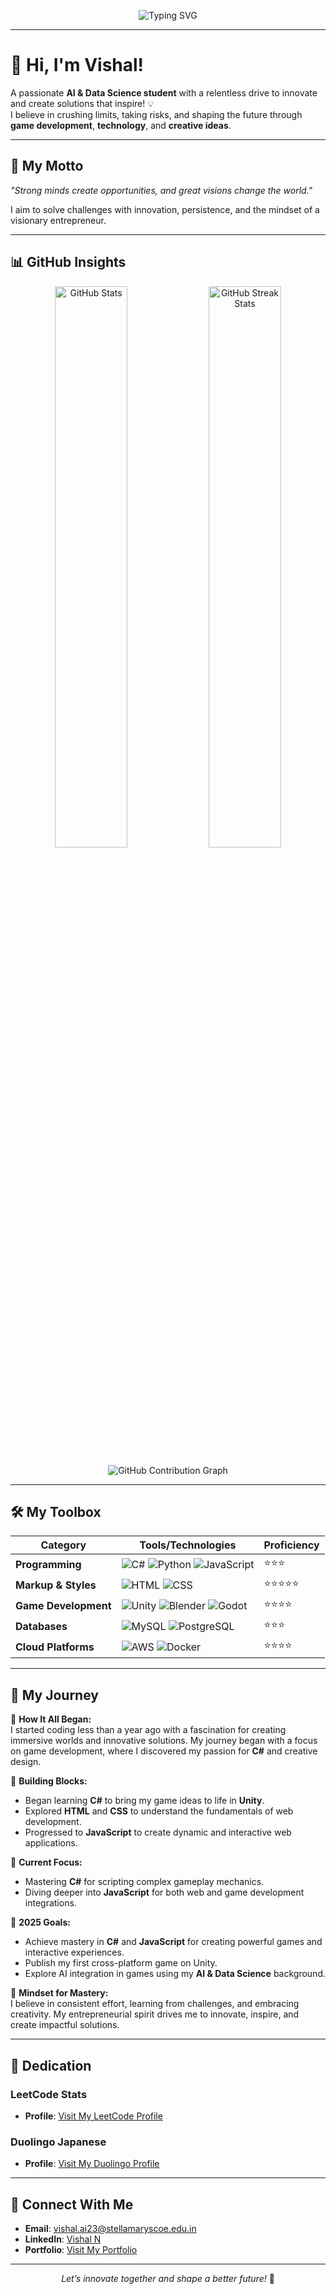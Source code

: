 <p align="center">
  <img src="https://readme-typing-svg.herokuapp.com?font=Fira+Code&pause=1000&color=00C4FF&center=true&vCenter=true&width=435&lines=Welcome+to+My+GitHub!;Building+Dreams+with+Code!;Entrepreneur+|+Creator+|+Visionary!" alt="Typing SVG" />
</p>

---

# 👋 Hi, I'm Vishal!  

A passionate **AI & Data Science student** with a relentless drive to innovate and create solutions that inspire! 💡  
I believe in crushing limits, taking risks, and shaping the future through **game development**, **technology**, and **creative ideas**.  

---

## 🌟 My Motto  

*"Strong minds create opportunities, and great visions change the world."*  

I aim to solve challenges with innovation, persistence, and the mindset of a visionary entrepreneur.  

---

## 📊 GitHub Insights  

<p align="center">
  <img src="https://github-readme-stats.vercel.app/api?username=Vishal-46&show_icons=true&theme=radical" alt="GitHub Stats" width="48%">
  <img src="https://github-readme-streak-stats.herokuapp.com/?user=Vishal-46&theme=radical" alt="GitHub Streak Stats" width="48%">
</p>  

<p align="center">
  <img src="https://github-readme-activity-graph.vercel.app/graph?username=Vishal-46&theme=redical" alt="GitHub Contribution Graph" />
</p>

---
## 🛠️ My Toolbox  

| Category               | Tools/Technologies                                                                                  | Proficiency |  
|------------------------|----------------------------------------------------------------------------------------------------|-------------|  
| **Programming**        | ![C#](https://img.shields.io/badge/-C%23-blue?style=flat-square&logo=c-sharp&logoColor=white) ![Python](https://img.shields.io/badge/-Python-yellow?style=flat-square&logo=python) ![JavaScript](https://img.shields.io/badge/-JavaScript-yellow?style=flat-square&logo=javascript) | ⭐⭐⭐         |  
| **Markup & Styles**    | ![HTML](https://img.shields.io/badge/-HTML-orange?style=flat-square&logo=html5&logoColor=white) ![CSS](https://img.shields.io/badge/-CSS-blue?style=flat-square&logo=css3&logoColor=white) | ⭐⭐⭐⭐⭐        |  
| **Game Development**   | ![Unity](https://img.shields.io/badge/-Unity-black?style=flat-square&logo=unity&logoColor=white) ![Blender](https://img.shields.io/badge/-Blender-orange?style=flat-square&logo=blender) ![Godot](https://img.shields.io/badge/-Godot-blue?style=flat-square&logo=godot-engine&logoColor=white) | ⭐⭐⭐⭐         |  
| **Databases**          | ![MySQL](https://img.shields.io/badge/-MySQL-blue?style=flat-square&logo=mysql&logoColor=white) ![PostgreSQL](https://img.shields.io/badge/-PostgreSQL-blue?style=flat-square&logo=postgresql&logoColor=white) | ⭐⭐⭐        |  
| **Cloud Platforms**    | ![AWS](https://img.shields.io/badge/-AWS-orange?style=flat-square&logo=amazon-aws&logoColor=white) ![Docker](https://img.shields.io/badge/-Docker-blue?style=flat-square&logo=docker&logoColor=white) | ⭐⭐⭐⭐        |  

---

## 🚀 My Journey  

🔹 **How It All Began:**  
I started coding less than a year ago with a fascination for creating immersive worlds and innovative solutions. My journey began with a focus on game development, where I discovered my passion for **C#** and creative design.  

🔹 **Building Blocks:**  
- Began learning **C#** to bring my game ideas to life in **Unity**.  
- Explored **HTML** and **CSS** to understand the fundamentals of web development.  
- Progressed to **JavaScript** to create dynamic and interactive web applications.  

🔹 **Current Focus:**  
- Mastering **C#** for scripting complex gameplay mechanics.  
- Diving deeper into **JavaScript** for both web and game development integrations.  

🔹 **2025 Goals:**  
- Achieve mastery in **C#** and **JavaScript** for creating powerful games and interactive experiences.  
- Publish my first cross-platform game on Unity.  
- Explore AI integration in games using my **AI & Data Science** background.  

🔹 **Mindset for Mastery:**  
I believe in consistent effort, learning from challenges, and embracing creativity. My entrepreneurial spirit drives me to innovate, inspire, and create impactful solutions.  

---

## 🎯 Dedication 

### LeetCode Stats    
- **Profile**: [Visit My LeetCode Profile](https://leetcode.com/u/Vishal-Arcadia/)
### Duolingo Japanese
- **Profile**: [Visit My Duolingo Profile](https://www.duolingo.com/profile/._Vishal_.)

---

## 🤝 Connect With Me  
- **Email**: [vishal.ai23@stellamaryscoe.edu.in](mailto:vishal.ai23@stellamaryscoe.edu.in)  
- **LinkedIn**: [Vishal N](https://www.linkedin.com/in/vishaln24)  
- **Portfolio**: [Visit My Portfolio](https://vishal-46.github.io/Vishal-Portfolio/)   

---

<p align="center">
  <em>Let’s innovate together and shape a better future!</em> 🚀
</p>
